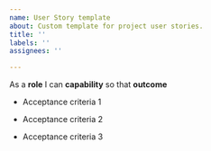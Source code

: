 ```yaml
---
name: User Story template
about: Custom template for project user stories.
title: ''
labels: ''
assignees: ''

---
```


As a **role** I can **capability** so that **outcome**

- Acceptance criteria 1

- Acceptance criteria 2

- Acceptance criteria 3
